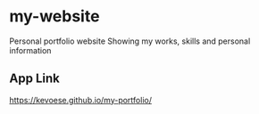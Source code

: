 # my-website
Personal portfolio website
Showing my works, skills and personal information

## App Link
https://kevoese.github.io/my-portfolio/
